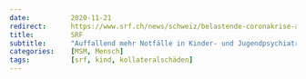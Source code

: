 ```yaml
---
date:          2020-11-21
redirect:      https://www.srf.ch/news/schweiz/belastende-coronakrise-auffallend-mehr-notfaelle-in-kinder-und-jugendpsychiatrien
title:         SRF
subtitle:      "Auffallend mehr Notfälle in Kinder- und Jugendpsychiatrien"
categories:    [MSM, Mensch]
tags:          [srf, kind, kollateralschäden]
---
```

